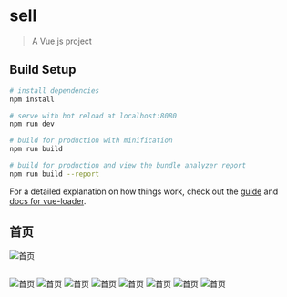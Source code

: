 # sell

> A Vue.js project

## Build Setup

``` bash
# install dependencies
npm install

# serve with hot reload at localhost:8080
npm run dev

# build for production with minification
npm run build

# build for production and view the bundle analyzer report
npm run build --report
```

For a detailed explanation on how things work, check out the [guide](http://vuejs-templates.github.io/webpack/) and [docs for vue-loader](http://vuejs.github.io/vue-loader).

## 首页
![首页](https://github.com/nifan950624/sell-demo/blob/master/img/Screenshot_20190702-215805_Quark%20Browser.jpg)
## 
![首页](https://github.com/nifan950624/sell-demo/blob/master/img/Screenshot_20190702-215805_Quark%20Browser.jpg)
![首页](https://github.com/nifan950624/sell-demo/blob/master/img/Screenshot_20190702-215805_Quark%20Browser.jpg)
![首页](https://github.com/nifan950624/sell-demo/blob/master/img/Screenshot_20190702-215805_Quark%20Browser.jpg)
![首页](https://github.com/nifan950624/sell-demo/blob/master/img/Screenshot_20190702-215805_Quark%20Browser.jpg)
![首页](https://github.com/nifan950624/sell-demo/blob/master/img/Screenshot_20190702-215805_Quark%20Browser.jpg)
![首页](https://github.com/nifan950624/sell-demo/blob/master/img/Screenshot_20190702-215805_Quark%20Browser.jpg)
![首页](https://github.com/nifan950624/sell-demo/blob/master/img/Screenshot_20190702-215805_Quark%20Browser.jpg)
![首页](https://github.com/nifan950624/sell-demo/blob/master/img/Screenshot_20190702-215805_Quark%20Browser.jpg)